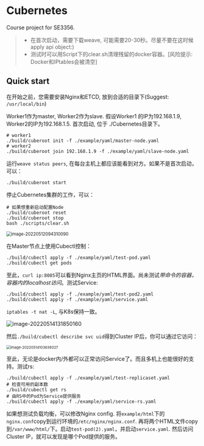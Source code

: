 # Cubernetes
Course project for SE3356.

> - 在首次启动，需要下载weave, 可能需要20-30秒。尽量不要在这时候apply api object:)
> - 测试时可以用Script下的clear.sh清理残留的docker容器。[风险提示: Docker和IPtables会被清空]

## Quick start

在开始之前，您需要安装Nginx和ETCD, 放到合适的目录下(Suggest: `/usr/local/bin`)

Worker1作为master, Worker2作为slave. 假设Worker1 的IP为192.168.1.9, Worker2的IP为192.168.1.5. 首次启动, 位于 ./Cubernetes目录下。

```shell
# worker1
./build/cuberoot init -f ./example/yaml/master-node.yaml
# worker2
./build/cuberoot join 192.168.1.9 -f ./example/yaml/slave-node.yaml
```

运行`weave status peers`, 在每台主机上都应该能看到对方。如果不是首次启动，可以：

````shell
./build/cuberoot start
````

停止Cubernetes集群的工作，可以：

```shell
# 如果想重新启动配置Node
./build/cuberoot reset
./build/cuberoot stop
bash ./scripts/clear.sh
```

<img src="https://s2.loli.net/2022/05/12/Uy61jQ9cpbK2ZR4.png" alt="image-20220512094310090" style="zoom: 80%;" />

在Master节点上使用Cubectl控制：
```shell
./build/cubectl apply -f ./example/yaml/test-pod.yaml 
./build/cubectl get pods
```

至此，`curl ip:8085`可以看到Nginx主页的HTML界面。尚未测试*带命令的容器，容器内的localhost访问*。测试Service:

```shell
./build/cubectl apply -f ./example/yaml/test-pod2.yaml 
./build/cubectl apply -f ./example/yaml/service.yaml 
```

`iptables -t nat -L`, 与K8s保持一致。

![image-20220514131850160](https://s2.loli.net/2022/05/14/iprcM7wYNFL1moR.png)

然后`./build/cubectl describe svc uid`得到Cluster IP后，你可以通过它访问：

<img src="C:/Users/11796/AppData/Roaming/Typora/typora-user-images/image-20220514103639327.png" alt="image-20220514103639327" style="zoom:67%;" />

至此，无论是docker内/外都可以正常访问Service了。而且多机上也能很好的支持。测试rs:

```shell
./build/cubectl apply -f ./example/yaml/test-replicaset.yaml
# 检查可用的副本数
./build/cubectl get rs
# 由RS中的Pod为Service提供服务
./build/cubectl apply -f ./example/yaml/service-rs.yaml
```

如果想测试负载均衡，可以修改Nginx config. 将`example/html`下的`nginx.conf`copy到运行环境的`/etc/nginx/nginx.conf`. 再将两个HTML文件copy到`/var/www/html/`下。启动`test-pod(2).yaml`，并启动`service.yaml`. 然后访问Cluster IP，就可以发现是哪个Pod提供的服务。





